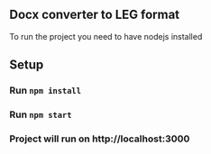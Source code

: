 ## Docx converter to LEG format

To run the project you need to have nodejs installed

## Setup

### Run `npm install`

### Run `npm start`

### Project will run on http://localhost:3000
